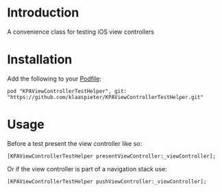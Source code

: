 # Introduction

A convenience class for testing iOS view controllers

# Installation

Add the following to your [Podfile](http://docs.cocoapods.org/podfile.html):

    pod "KPAViewControllerTestHelper", git: "https://github.com/klaaspieter/KPAViewControllerTestHelper.git"

# Usage

Before a test present the view controller like so:

    [KPAViewControllerTestHelper presentViewController:_viewController];

Or if the view controller is part of a navigation stack use:

    [KPAViewControllerTestHelper pushViewController:_viewController];
